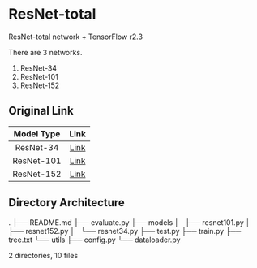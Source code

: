 # ResNet-total
ResNet-total network + TensorFlow r2.3

There are 3 networks.
1) ResNet-34
2) ResNet-101
3) ResNet-152

## Original Link
|Model Type|Link|
|:-----------:|:-----------:|
|ResNet-34|[Link](https://github.com/bolero2/DeepLearning-dc/tree/master/tf2/ResNet-34-tf2)|
|ResNet-101|[Link](https://github.com/bolero2/DeepLearning-dc/tree/master/tf2/ResNet-101-tf2)|
|ResNet-152|[Link](https://github.com/bolero2/DeepLearning-dc/tree/master/tf2/ResNet-152-tf2)|

## Directory Architecture
.
├── README.md
├── evaluate.py
├── models
│   ├── resnet101.py
│   ├── resnet152.py
│   └── resnet34.py
├── test.py
├── train.py
├── tree.txt
└── utils
    ├── config.py
    └── dataloader.py

2 directories, 10 files
